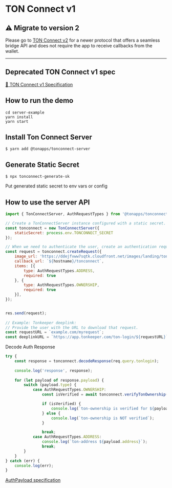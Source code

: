 # TON Connect v1

## ⚠️ Migrate to version 2

Please go to [TON Connect v2](https://github.com/ton-connect) for a newer protocol that offers a seamless bridge API and does not require the app to receive callbacks from the wallet. 

---

## Deprecated TON Connect v1 spec

[📄 TON Connect v1 Specification](TonConnectSpecification.md)

## How to run the demo

```
cd server-example
yarn install
yarn start
```
## Install Ton Connect Server

```
$ yarn add @tonapps/tonconnect-server
```

## Generate Static Secret

```
$ npx tonconnect-generate-sk
```
Put generated static secret to env vars or config


## How to use the server API

```js
import { TonConnectServer, AuthRequestTypes } from '@tonapps/tonconnect-server';

// Create a TonConnectServer instance configured with a static secret.
const tonconnect = new TonConnectServer({ 
    staticSecret: process.env.TONCONNECT_SECRET 
});

// When we need to authenticate the user, create an authentication request:
const request = tonconnect.createRequest({
    image_url: 'https://ddejfvww7sqtk.cloudfront.net/images/landing/ton-nft-tegro-dog/avatar/image_d0315e1461.jpg',
    callback_url: `${hostname}/tonconnect`,
    items: [{
        type: AuthRequestTypes.ADDRESS,
        required: true
    }, {
        type: AuthRequestTypes.OWNERSHIP,
        required: true
    }],
});


res.send(request);
 
// Example: Tonkeeper deeplink:
// Provide the user with the URL to download that request.
const requestURL = `example.com/myrequest`;
const deeplinkURL = `https://app.tonkeeper.com/ton-login/${requestURL}`;
```

Decode Auth Response

```js
try {
    const response = tonconnect.decodeResponse(req.query.tonlogin);
    
    console.log('response', response);
    
    for (let payload of response.payload) {
        switch (payload.type) {
            case AuthRequestTypes.OWNERSHIP: 
                const isVerified = await tonconnect.verifyTonOwnership(payload, response.client_id);

                if (isVerified) {
                    console.log(`ton-ownership is verified for ${payload.address}`);
                } else {
                    console.log(`ton-ownership is NOT verified`);
                }

                break;
            case AuthRequestTypes.ADDRESS: 
                console.log(`ton-address ${payload.address}`);
                break;
        }
    }
} catch (err) {
    console.log(err);
}
```

[AuthPayload specification](TonConnectSpecification.md#auth-payload)





